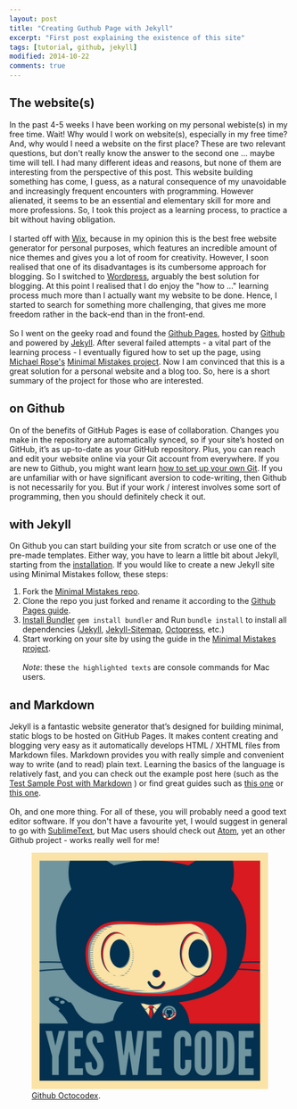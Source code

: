 ```yaml
---
layout: post
title: "Creating Guthub Page with Jekyll"
excerpt: "First post explaining the existence of this site"
tags: [tutorial, github, jekyll]
modified: 2014-10-22
comments: true
---
```


## The website(s)

In the past 4-5 weeks I have been working on my personal webiste(s) in my free time. Wait! Why would I work on website(s), especially in my free time? And, why would I need a website on the first place? These are two relevant questions, but don't really know the answer to the second one ... maybe time will tell. I had many different ideas and reasons, but none of them are interesting from the perspective of this post. This website building something has come, I guess, as a natural consequence of my unavoidable and increasingly frequent encounters with programming. However alienated, it seems to be an essential and elementary skill for more and more professions. So, I took this project as a learning process, to practice a bit without having obligation.
<br><br>
I started off with [Wix](http://www.wix.com), because in my opinion this is the best free website generator for personal purposes, which features an incredible amount of nice themes and gives you a lot of room for creativity. However, I soon realised that one of its disadvantages is its cumbersome approach for blogging. So I switched to [Wordpress](https://wordpress.org), arguably the best solution for blogging. At this point I realised that I do enjoy the "how to ..." learning process much more than I actually want my website to be done. Hence, I started to search for something more challenging, that gives me more freedom rather in the back-end than in the front-end.
<br><br>
So I went on the geeky road and found the [Github Pages](https://pages.github.com), hosted by [Github](http://github.com) and powered by [Jekyll](http://jekyllrb.com/). After several failed attempts - a vital part of the learning process - I eventually figured how to set up the page, using [Michael Rose's](https://mademistakes.com) [Minimal Mistakes project](http://github.com/mmistakes). Now I am convinced that this is a great solution for a personal website and a blog too. So, here is a short summary of the project for those who are interested.

## on Github

On of the benefits of GitHub Pages is ease of collaboration. Changes you make in the repository are automatically synced, so if your site’s hosted on GitHub, it’s as up-to-date as your GitHub repository. Plus, you can reach and edit your website online via your Git account from everywhere.
If you are new to Github, you might want learn [how to set up your own Git](https://help.github.com/articles/set-up-git/). If you are unfamiliar with or have significant aversion to code-writing, then Github is not necessarily for you. But if your work / interest involves some sort of programming, then you should definitely check it out.

## with Jekyll

On Github you can start building your site from scratch or use one of the pre-made templates. Either way, you have to learn a little bit about Jekyll, starting from the [installation](http://jekyllrb.com/docs/installation/). If you would like to create a new Jekyll site using Minimal Mistakes follow, these steps:

1. Fork the [Minimal Mistakes repo](http://github.com/mmistakes/minimal-mistakes/fork).
2. Clone the repo you just forked and rename it according to the [Github Pages guide](https://pages.github.com).
3. [Install Bundler](http://bundler.io) `gem install bundler` and Run `bundle install` to install all dependencies ([Jekyll](http://jekyllrb.com/), [Jekyll-Sitemap](https://github.com/jekyll/jekyll-sitemap), [Octopress](https://github.com/octopress/octopress), etc.)
4. Start working on your site by using the guide in the [Minimal Mistakes project](http://github.com/mmistakes).
<br><br>
*Note*: these `the highlighted texts` are console commands for Mac users.

## and Markdown

Jekyll is a fantastic website generator that’s designed for building minimal, static blogs to be hosted on GitHub Pages. It makes content creating and blogging very easy as it automatically develops HTML / XHTML files from Markdown files. Markdown provides you with really simple and convenient way to write (and to read) plain text. Learning the basics of the language is relatively fast, and you can check out the example post here (such as the [Test Sample Post with Markdown](http://balintneray.github.io/sample-post/) ) or find great guides such as [this one](http://markdown-guide.readthedocs.org/en/latest/) or [this one](https://daringfireball.net/projects/markdown/basics).
<br><br>
Oh, and one more thing. For all of these, you will probably need a good text editor software. If you don't have a favourite yet, I would suggest in general to go with [SublimeText](http://www.sublimetext.com), but Mac users should check out [Atom](https://atom.io), yet an other Github project - works really well for me!

<figure>
	<img src="/images/baracktocat.jpg">
  <figcaption><a href="https://octodex.github.com" title="Yes we code">Github Octocodex</a>.</figcaption>
</figure>
